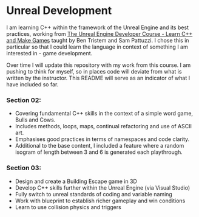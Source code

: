 # Unreal Development
I am learning C++ within the framework of the Unreal Engine and its best practices, working from [The Unreal Engine Developer
Course - Learn C++ and Make Games](https://www.udemy.com/unrealcourse/learn/v4/overview) taught by Ben Tristem and Sam Pattuzzi. I chose this in particular so that I could learn the language in context of something I am interested in - game development.

Over time I will update this repository with my work from this course. I am pushing to think for myself, so in places code will deviate
from what is written by the instructor. This README will serve as an indicator of what I have included so far.

### Section 02:
+ Covering fundamental C++ skills in the context of a simple word game, Bulls and Cows. 
+ Includes methods, loops, maps, continual refactoring and use of ASCII art.
+ Emphasises good practices in terms of namespaces and code clarity.
+ Additional to the base content, I included a feature where a random isogram of length between 3 and 6 is generated each playthrough.

### Section 03:
+ Design and create a Building Escape game in 3D
+ Develop C++ skills further within the Unreal Engine (via Visual Studio)
+ Fully switch to unreal standards of coding and variable naming
+ Work with blueprint to establish richer gameplay and win conditions
+ Learn to use collision physics and triggers
